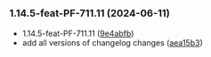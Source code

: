 ## <small>1.14.5-feat-PF-711.11 (2024-06-11)</small>

* 1.14.5-feat-PF-711.11 ([9e4abfb](https://github.com/agronod/mui-components/commit/9e4abfb))
* add all versions of changelog changes ([aea15b3](https://github.com/agronod/mui-components/commit/aea15b3))



